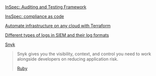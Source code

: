 [InSpec: Auditing and Testing Framework](https://github.com/inspec/inspec)

[InsSpec: compliance as code](https://community.chef.io/tools/chef-inspec)

[Automate infrastructure on any cloud with Terraform](https://www.terraform.io/)

[Different types of logs in SIEM and their log formats](https://www.manageengine.com/log-management/siem/collecting-and-analysing-different-log-types.html#l2)

[Snyk](https://snyk.io/?utm_medium=paid-search&utm_source=google&utm_campaign=gs_sn:-brand-ecpc&utm_content=br_ex&utm_term=snyk&gad_source=1&gclid=CjwKCAjw4ri0BhAvEiwA8oo6FzeLyB7Bhl1DWebTETMU_OCqol_ErSDsFEw1a8FC_QIK4r7PHj3xmBoCY_8QAvD_BwE)
> Snyk gives you the visibility, context, and control you need to work alongside developers on reducing application risk.
>
> [Ruby](https://www.ruby-lang.org/en/)
>
> 
